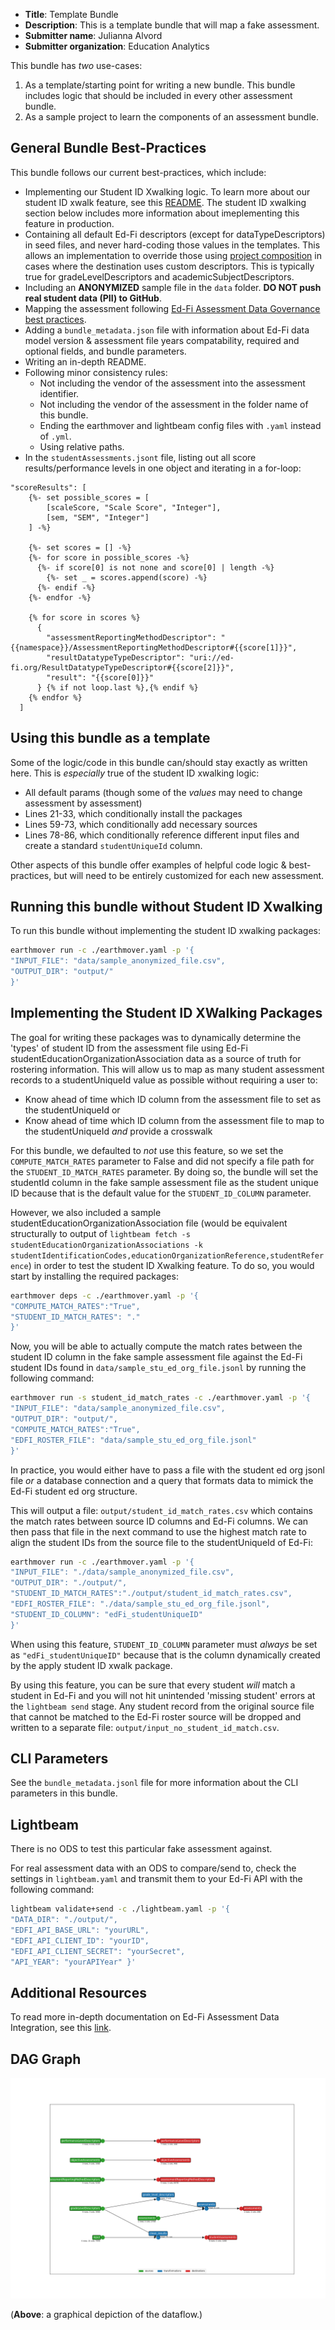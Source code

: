 * **Title**: Template Bundle
* **Description**: This is a template bundle that will map a fake assessment. 
* **Submitter name**: Julianna Alvord
* **Submitter organization**: Education Analytics

This bundle has _two_ use-cases:
1. As a template/starting point for writing a new bundle. This bundle includes logic that should be included in every other assessment bundle.
2. As a sample project to learn the components of an assessment bundle.

## General Bundle Best-Practices
This bundle follows our current best-practices, which include:
- Implementing our Student ID Xwalking logic. To learn more about our student ID xwalk feature, see this [README](https://github.com/edanalytics/earthmover_edfi_bundles/tree/student_id_alignment/packages/student_ids). The student ID xwalking section below includes more information about imeplementing this feature in production. 
- Containing all default Ed-Fi descriptors (except for dataTypeDescriptors) in seed files, and never hard-coding those values in the templates. This allows an implementation to override those using [project composition](https://github.com/edanalytics/earthmover?tab=readme-ov-file#project-composition) in cases where the destination uses custom descriptors. This is typically true for gradeLevelDescriptors and academicSubjectDescriptors. 
- Including an **ANONYMIZED** sample file in the `data` folder. **DO NOT push real student data (PII) to GitHub**.
- Mapping the assessment following [Ed-Fi Assessment Data Governance best practices](https://edanalytics.slite.page/p/FwwhB84DoYVjY1/NEW-Assessment-Data-Governance-in-Ed-Fi).
- Adding a `bundle_metadata.json` file with information about Ed-Fi data model version & assessment file years compatability, required and optional fields, and bundle parameters.
- Writing an in-depth README.
- Following minor consistency rules:
    + Not including the vendor of the assessment into the assessment identifier.
    + Not including the vendor of the assessment in the folder name of this bundle.
    + Ending the earthmover and lightbeam config files with `.yaml` instead of `.yml`.
    + Using relative paths.
- In the `studentAssessments.jsont` file, listing out all score results/performance levels in one object and iterating in a for-loop:
```Jinja
"scoreResults": [
    {%- set possible_scores = [
        [scaleScore, "Scale Score", "Integer"],
        [sem, "SEM", "Integer"]
    ] -%}

    {%- set scores = [] -%}
    {%- for score in possible_scores -%}
      {%- if score[0] is not none and score[0] | length -%}
        {%- set _ = scores.append(score) -%}
      {%- endif -%}
    {%- endfor -%}

    {% for score in scores %}
      {
        "assessmentReportingMethodDescriptor": "{{namespace}}/AssessmentReportingMethodDescriptor#{{score[1]}}",
        "resultDatatypeTypeDescriptor": "uri://ed-fi.org/ResultDatatypeTypeDescriptor#{{score[2]}}",
        "result": "{{score[0]}}"
      } {% if not loop.last %},{% endif %}
    {% endfor %}
  ]
```

## Using this bundle as a template
Some of the logic/code in this bundle can/should stay exactly as written here. This is _especially_ true of the student ID xwalking logic:
- All default params (though some of the _values_ may need to change assessment by assessment)
- Lines 21-33, which conditionally install the packages
- Lines 59-73, which conditionally add necessary sources
- Lines 78-86, which conditionally reference different input files and create a standard `studentUniqueId` column. 

Other aspects of this bundle offer examples of helpful code logic & best-practices, but will need to be entirely customized for each new assessment.

## Running this bundle without Student ID Xwalking
To run this bundle without implementing the student ID xwalking packages:
```bash
earthmover run -c ./earthmover.yaml -p '{
"INPUT_FILE": "data/sample_anonymized_file.csv",
"OUTPUT_DIR": "output/" 
}'
```

## Implementing the Student ID XWalking Packages
The goal for writing these packages was to dynamically determine the 'types' of student ID from the assessment file using Ed-Fi studentEducationOrganizationAssociation data as a source of truth for rostering information. This will allow us to map as many student assessment records to a studentUniqueId value as possible without requiring a user to:
- Know ahead of time which ID column from the assessment file to set as the studentUniqueId or
- Know ahead of time which ID column from the assessment file to map to the studentUniqueId _and_ provide a crosswalk

For this bundle, we defaulted to _not_ use this feature, so we set the `COMPUTE_MATCH_RATES` parameter to False and did not specify a file path for the `STUDENT_ID_MATCH_RATES` parameter. By doing so, the bundle will set the studentId column in the fake sample assessment file as the student unique ID because that is the default value for the `STUDENT_ID_COLUMN` parameter. 

However, we also included a sample studentEducationOrganizationAssociation file (would be equivalent structurally to output of `lightbeam fetch -s studentEducationOrganizationAssociations -k studentIdentificationCodes,educationOrganizationReference,studentReference`) in order to test the student ID Xwalking feature. To do so, you would start by installing the required packages:

```bash
earthmover deps -c ./earthmover.yaml -p '{
"COMPUTE_MATCH_RATES":"True",
"STUDENT_ID_MATCH_RATES": "."
}'
```

Now, you will be able to actually compute the match rates between the student ID column in the fake sample assessment file against the Ed-Fi student IDs found in `data/sample_stu_ed_org_file.jsonl` by running the following command:
```bash
earthmover run -s student_id_match_rates -c ./earthmover.yaml -p '{
"INPUT_FILE": "data/sample_anonymized_file.csv",
"OUTPUT_DIR": "output/",
"COMPUTE_MATCH_RATES":"True",
"EDFI_ROSTER_FILE": "data/sample_stu_ed_org_file.jsonl"
}'
```
In practice, you would either have to pass a file with the student ed org jsonl file _or_ a database connection and a query that formats data to mimick the Ed-Fi student ed org structure.

This will output a file: `output/student_id_match_rates.csv` which contains the match rates between source ID columns and Ed-Fi columns. We can then pass that file in the next command to use the highest match rate to align the student IDs from the source file to the studentUniqueId of Ed-Fi:
```bash
earthmover run -c ./earthmover.yaml -p '{
"INPUT_FILE": "./data/sample_anonymized_file.csv",
"OUTPUT_DIR": "./output/",
"STUDENT_ID_MATCH_RATES":"./output/student_id_match_rates.csv",
"EDFI_ROSTER_FILE": "./data/sample_stu_ed_org_file.jsonl",
"STUDENT_ID_COLUMN": "edFi_studentUniqueID"
}'
```
When using this feature, `STUDENT_ID_COLUMN` parameter must _always_ be set as `"edFi_studentUniqueID"` because that is the column dynamically created by the apply student ID xwalk package. 

By using this feature, you can be sure that every student _will_ match a student in Ed-Fi and you will not hit unintended 'missing student' errors at the `lightbeam send` stage. Any student record from the original source file that cannot be matched to the Ed-Fi roster source will be dropped and written to a separate file: `output/input_no_student_id_match.csv`.

## CLI Parameters
See the `bundle_metadata.jsonl` file for more information about the CLI parameters in this bundle.

## Lightbeam
There is no ODS to test this particular fake assessment against.

For real assessment data with an ODS to compare/send to, check the settings in `lightbeam.yaml` and transmit them to your Ed-Fi API with the following command:
```bash
lightbeam validate+send -c ./lightbeam.yaml -p '{
"DATA_DIR": "./output/",
"EDFI_API_BASE_URL": "yourURL",
"EDFI_API_CLIENT_ID": "yourID",
"EDFI_API_CLIENT_SECRET": "yourSecret",
"API_YEAR": "yourAPIYear" }'
```

## Additional Resources
To read more in-depth documentation on Ed-Fi Assessment Data Integration, see this [link](https://edanalytics.slite.page/p/CxcM2foMcOuk1m/Ed-Fi-Assessment-Integrations-using-earthmover-and-lightbeam-Documentation).

## DAG Graph
![DAG view of transformations](graph.png)

(**Above**: a graphical depiction of the dataflow.)